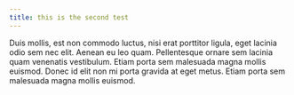 ```yaml
---
title: this is the second test
---
```

Duis mollis, est non commodo luctus, nisi erat porttitor ligula, eget lacinia odio sem nec elit. Aenean eu leo quam. Pellentesque ornare sem lacinia quam venenatis vestibulum. Etiam porta sem malesuada magna mollis euismod. Donec id elit non mi porta gravida at eget metus. Etiam porta sem malesuada magna mollis euismod.
